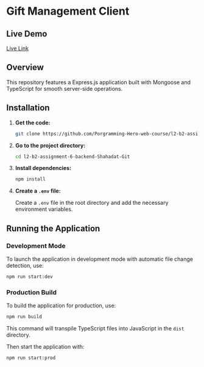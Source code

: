 # Gift Management Client

## Live Demo

[Live Link](https://gift-inventory.vercel.app)

## Overview

This repository features a Express.js application built with Mongoose and TypeScript for smooth server-side operations.

## Installation

1. **Get the code:**

   ```bash
   git clone https://github.com/Porgramming-Hero-web-course/l2-b2-assignment-6-backend-Shahadat-Git.git

   ```

2. **Go to the project directory:**

   ```bash
   cd l2-b2-assignment-6-backend-Shahadat-Git
   ```

3. **Install dependencies:**

   ```bash
   npm install
   ```

4. **Create a `.env` file:**

   Create a `.env` file in the root directory and add the necessary environment variables.

## Running the Application

### Development Mode

To launch the application in development mode with automatic file change detection, use:

```bash
npm run start:dev
```

### Production Build

To build the application for production, use:

```bash
npm run build
```

This command will transpile TypeScript files into JavaScript in the `dist` directory.

Then start the application with:

```bash
npm run start:prod
```
